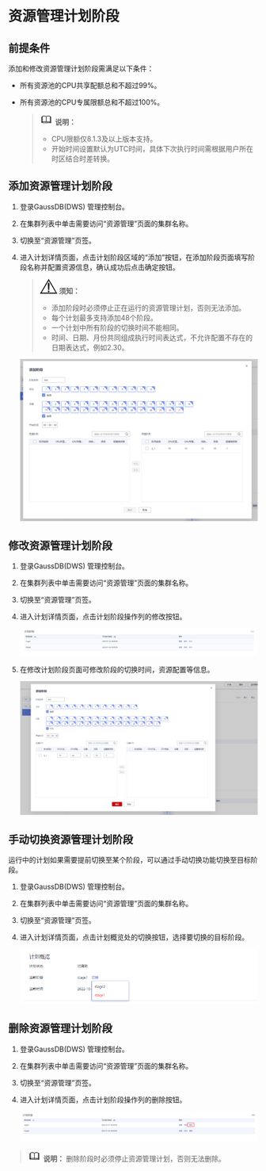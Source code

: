 # 资源管理计划阶段<a name="ZH-CN_TOPIC_0000001405476854"></a>

## 前提条件<a name="section15656155115813"></a>

添加和修改资源管理计划阶段需满足以下条件：

-   所有资源池的CPU共享配额总和不超过99%。
-   所有资源池的CPU专属限额总和不超过100%。

    >![](public_sys-resources/icon-note.gif) **说明：** 
    >-   CPU限额仅8.1.3及以上版本支持。
    >-   开始时间设置默认为UTC时间，具体下次执行时间需根据用户所在时区结合时差转换。


## 添加资源管理计划阶段<a name="zh-cn_topic_0000001076899367_s6fc2c6c534a84b689bcd6505c1056e03"></a>

1.  登录GaussDB\(DWS\) 管理控制台。
2.  在集群列表中单击需要访问“资源管理”页面的集群名称。
3.  切换至“资源管理”页签。
4.  进入计划详情页面，点击计划阶段区域的“添加”按钮，在添加阶段页面填写阶段名称并配置资源信息，确认成功后点击确定按钮。

    >![](public_sys-resources/icon-notice.gif) **须知：** 
    >-   添加阶段时必须停止正在运行的资源管理计划，否则无法添加。
    >-   每个计划最多支持添加48个阶段。
    >-   一个计划中所有阶段的切换时间不能相同。
    >-   时间、日期、月份共同组成执行时间表达式，不允许配置不存在的日期表达式，例如2.30。

    ![](figures/zh-cn_image_0000001405157418.png)


## 修改资源管理计划阶段<a name="zh-cn_topic_0000001076899367_saa77a054f6ca48c1aa3e160cacee071e"></a>

1.  登录GaussDB\(DWS\) 管理控制台。
2.  在集群列表中单击需要访问“资源管理”页面的集群名称。
3.  切换至“资源管理”页签。
4.  进入计划详情页面，点击计划阶段操作列的修改按钮。

    ![](figures/zh-cn_image_0000001455716973.png)

5.  在修改计划阶段页面可修改阶段的切换时间，资源配置等信息。

    ![](figures/zh-cn_image_0000001405317322.png)


## 手动切换资源管理计划阶段<a name="zh-cn_topic_0000001076899367_sb1650c64e88742f18169cf7669bb37b9"></a>

运行中的计划如果需要提前切换至某个阶段，可以通过手动切换功能切换至目标阶段。

1.  登录GaussDB\(DWS\) 管理控制台。
2.  在集群列表中单击需要访问“资源管理”页面的集群名称。
3.  切换至“资源管理”页签。
4.  进入计划详情页面，点击计划概览处的切换按钮，选择要切换的目标阶段。

    ![](figures/zh-cn_image_0000001405637134.png)


## 删除资源管理计划阶段<a name="zh-cn_topic_0000001076899367_s391d21471516407a92d3daa701095c2d"></a>

1.  登录GaussDB\(DWS\) 管理控制台。
2.  在集群列表中单击需要访问“资源管理”页面的集群名称。
3.  切换至“资源管理”页签。
4.  进入计划详情页面，点击计划阶段操作列的删除按钮。

    ![](figures/zh-cn_image_0000001455716977.png)


>![](public_sys-resources/icon-note.gif) **说明：** 
>删除阶段时必须停止资源管理计划，否则无法删除。

